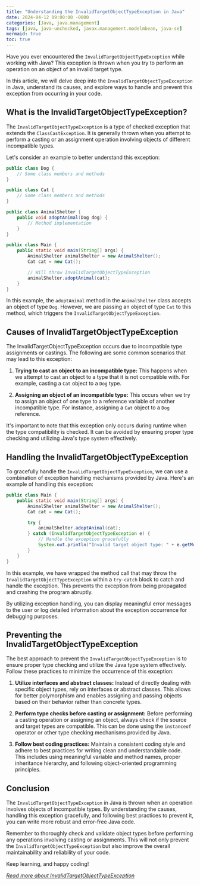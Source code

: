 ```yaml
---
title: "Understanding the InvalidTargetObjectTypeException in Java"
date: 2024-04-12 09:00:00 -0000
categories: [Java, java.management]
tags: [java, java-unchecked, javax.management.modelmbean, java-se]
mermaid: true
toc: true
---
```



Have you ever encountered the `InvalidTargetObjectTypeException` while working with Java? This exception is thrown when you try to perform an operation on an object of an invalid target type.

In this article, we will delve deep into the `InvalidTargetObjectTypeException` in Java, understand its causes, and explore ways to handle and prevent this exception from occurring in your code.

## What is the InvalidTargetObjectTypeException?

The `InvalidTargetObjectTypeException` is a type of checked exception that extends the `ClassCastException`. It is generally thrown when you attempt to perform a casting or an assignment operation involving objects of different incompatible types.

Let's consider an example to better understand this exception:

```java
public class Dog {
    // Some class members and methods
}

public class Cat {
    // Some class members and methods
}

public class AnimalShelter {
    public void adoptAnimal(Dog dog) {
        // Method implementation
    }
}

public class Main {
    public static void main(String[] args) {
        AnimalShelter animalShelter = new AnimalShelter();
        Cat cat = new Cat();

        // Will throw InvalidTargetObjectTypeException
        animalShelter.adoptAnimal(cat);
    }
}
```

In this example, the `adoptAnimal` method in the `AnimalShelter` class accepts an object of type `Dog`. However, we are passing an object of type `Cat` to this method, which triggers the `InvalidTargetObjectTypeException`.

## Causes of InvalidTargetObjectTypeException

The InvalidTargetObjectTypeException occurs due to incompatible type assignments or castings. The following are some common scenarios that may lead to this exception:

1. **Trying to cast an object to an incompatible type:** This happens when we attempt to cast an object to a type that it is not compatible with. For example, casting a `Cat` object to a `Dog` type.

2. **Assigning an object of an incompatible type:** This occurs when we try to assign an object of one type to a reference variable of another incompatible type. For instance, assigning a `Cat` object to a `Dog` reference.

It's important to note that this exception only occurs during runtime when the type compatibility is checked. It can be avoided by ensuring proper type checking and utilizing Java's type system effectively.

## Handling the InvalidTargetObjectTypeException

To gracefully handle the `InvalidTargetObjectTypeException`, we can use a combination of exception handling mechanisms provided by Java. Here's an example of handling this exception:

```java
public class Main {
    public static void main(String[] args) {
        AnimalShelter animalShelter = new AnimalShelter();
        Cat cat = new Cat();

        try {
            animalShelter.adoptAnimal(cat);
        } catch (InvalidTargetObjectTypeException e) {
            // Handle the exception gracefully
            System.out.println("Invalid target object type: " + e.getMessage());
        }
    }
}
```
In this example, we have wrapped the method call that may throw the `InvalidTargetObjectTypeException` within a `try-catch` block to catch and handle the exception. This prevents the exception from being propagated and crashing the program abruptly.

By utilizing exception handling, you can display meaningful error messages to the user or log detailed information about the exception occurrence for debugging purposes.

## Preventing the InvalidTargetObjectTypeException

The best approach to prevent the `InvalidTargetObjectTypeException` is to ensure proper type checking and utilize the Java type system effectively. Follow these practices to minimize the occurrence of this exception:

1. **Utilize interfaces and abstract classes:** Instead of directly dealing with specific object types, rely on interfaces or abstract classes. This allows for better polymorphism and enables assigning and passing objects based on their behavior rather than concrete types.

2. **Perform type checks before casting or assignment:** Before performing a casting operation or assigning an object, always check if the source and target types are compatible. This can be done using the `instanceof` operator or other type checking mechanisms provided by Java.

3. **Follow best coding practices:** Maintain a consistent coding style and adhere to best practices for writing clean and understandable code. This includes using meaningful variable and method names, proper inheritance hierarchy, and following object-oriented programming principles.

## Conclusion

The `InvalidTargetObjectTypeException` in Java is thrown when an operation involves objects of incompatible types. By understanding the causes, handling this exception gracefully, and following best practices to prevent it, you can write more robust and error-free Java code.

Remember to thoroughly check and validate object types before performing any operations involving casting or assignments. This will not only prevent the `InvalidTargetObjectTypeException` but also improve the overall maintainability and reliability of your code.

Keep learning, and happy coding!

*[Read more about InvalidTargetObjectTypeException](https://docs.oracle.com/en/java/javase/14/docs/api/java.base/java/lang/InvalidTargetObjectTypeException.html)*